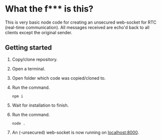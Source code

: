 # What the f\*\*\* is this?

This is very basic node code for creating an unsecured web-socket for RTC (real-time communication). All messages received are echo'd back to all clients except the original sender.

## Getting started

1. Copy/clone repository.
2. Open a terminal.
3. Open folder which code was copied/cloned to.
4. Run the command.

   ```npm
   npm i
   ```

5. Wait for installation to finish.
6. Run the command.

   ```npm
   node .
   ```

7. An (-unsecured) web-socket is now running on [localhost:8000](localhost:8000).
